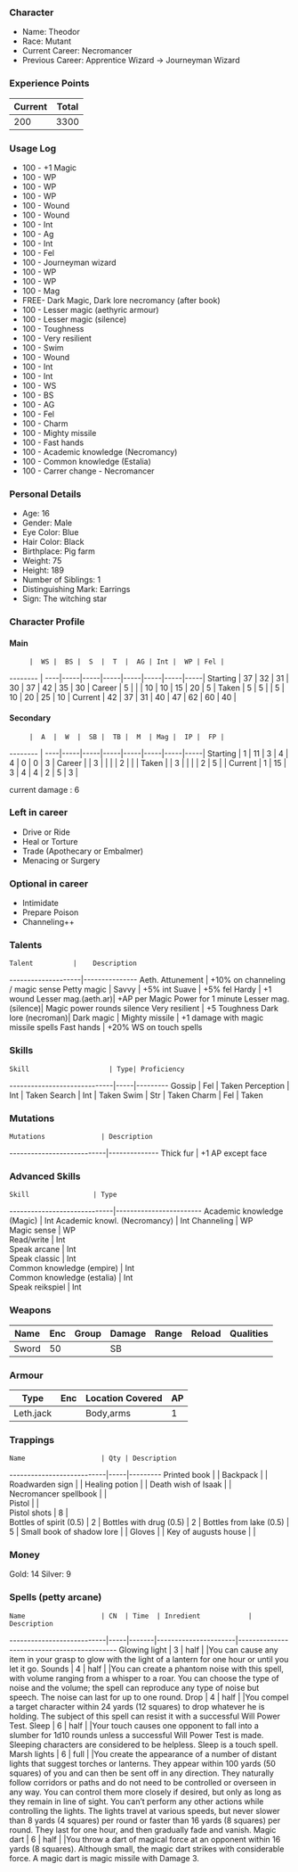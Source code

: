 ### Character
- Name: Theodor
- Race: Mutant
- Current Career: Necromancer
- Previous Career: Apprentice Wizard -> Journeyman Wizard

### Experience Points
Current | Total
--------|------
  200   | 3300
    
### Usage Log
- 100 - +1 Magic
- 100 - WP
- 100 - WP
- 100 - WP
- 100 - Wound
- 100 - Wound
- 100 - Int
- 100 - Ag
- 100 - Int
- 100 - Fel
- 100 - Journeyman wizard
- 100 - WP
- 100 - WP
- 100 - Mag
- FREE- Dark Magic, Dark lore necromancy (after book)
- 100 - Lesser magic (aethyric armour) 
- 100 - Lesser magic (silence) 
- 100 - Toughness
- 100 - Very resilient
- 100 - Swim
- 100 - Wound
- 100 - Int
- 100 - Int
- 100 - WS
- 100 - BS
- 100 - AG
- 100 - Fel
- 100 - Charm
- 100 - Mighty missile
- 100 - Fast hands
- 100 - Academic knowledge (Necromancy)
- 100 - Common knowledge (Estalia)
- 100 - Carrer change - Necromancer



### Personal Details
- Age: 16
- Gender: Male
- Eye Color: Blue
- Hair Color: Black
- Birthplace: Pig farm
- Weight: 75
- Height: 189
- Number of Siblings: 1
- Distinguishing Mark: Earrings
- Sign: The witching star

### Character Profile

#### Main
         |  WS |  BS |  S  |  T  |  AG | Int |  WP | Fel |
-------- | ----|-----|-----|-----|-----|-----|-----|-----|
Starting |  37 |  32 |  31 |  30 |  37 |  42 |  35 |  30 |
Career   |  5  |     |     |  10 |  10 | 15  |  20 |  5  |
Taken    |  5  |  5  |     |  5  |  10 | 20  |  25 |  10 |
Current  |  42 |  37 |  31 |  40 |  47 |  62 |  60 |  40 |

#### Secondary
         |  A  |  W  |  SB |  TB |  M  | Mag |  IP |  FP |
-------- | ----|-----|-----|-----|-----|-----|-----|-----|
Starting |  1  |  11 |  3  |  4  |  4  |  0  |  0  |  3  |
Career   |     |  3  |     |     |     |  2  |     |     |
Taken    |     |  3  |     |     |     |  2  |  5  |     |
Current  |  1  |  15 |  3  |  4  |  4  |  2  |  5  |  3  |

current damage : 6

### Left in career
 - Drive or Ride
 - Heal or Torture
 - Trade (Apothecary or Embalmer)
 - Menacing or Surgery
 
### Optional in career
 - Intimidate
 - Prepare Poison
 - Channeling++
  
### Talents
    Talent          |    Description
--------------------|---------------
Aeth. Attunement    | +10% on channeling / magic sense
Petty magic         | 
Savvy               | +5% int
Suave               | +5% fel
Hardy               | +1 wound
Lesser mag.(aeth.ar)| +AP per Magic Power for 1 minute
Lesser mag.(silence)| Magic power rounds silence
Very resilient      | +5 Toughness
Dark lore (necroman)| 
Dark magic          |
Mighty missile      | +1 damage with magic missile spells
Fast hands          | +20% WS on touch spells



### Skills
    Skill                    | Type| Proficiency
-----------------------------|-----|---------
Gossip                       | Fel | Taken
Perception                   | Int | Taken
Search                       | Int | Taken
Swim                         | Str | Taken
Charm                        | Fel | Taken

### Mutations
    Mutations              | Description
---------------------------|--------------
Thick fur		   | +1 AP except face

### Advanced Skills
    Skill	             | Type 
-----------------------------|------------------------
Academic knowledge (Magic)   | Int
Academic knowl. (Necromancy) | Int
Channeling                   | WP   
Magic sense                  | WP   
Read/write                   | Int  
Speak arcane                 | Int  
Speak classic                | Int  
Common knowledge (empire)    | Int  
Common knowledge (estalia)   | Int  
Speak reikspiel              | Int  

### Weapons
   Name  | Enc | Group | Damage | Range | Reload | Qualities
-------- |-----|-------|--------|-------|--------|----------
   Sword |  50 |       |   SB   |       |        | 
  
### Armour
   Type   | Enc | Location Covered | AP |
----------|-----|------------------|----|
Leth.jack |     | Body,arms        | 1  |

### Trappings
    Name                   | Qty | Description
---------------------------|-----|---------
Printed book               |     | 
Backpack                   |     | 
Roadwarden sign	     	     |     |
Healing potion             |     |
Death wish of Isaak        |     |   
Necromancer spellbook      |     |   
Pistol                     |     |   
Pistol shots               |  8  |   
Bottles of spirit (0.5)    |  2  |
Bottles with drug (0.5)    |  2  |
Bottles from lake (0.5)    |  5  |
Small book of shadow lore  |     |
Gloves                     |     |
Key of augusts house       |     |

### Money
Gold: 14
Silver: 9

### Spells (petty arcane)
    Name                   | CN  | Time  | Inredient            | Description
---------------------------|-----|-------|----------------------|--------------------------------------------
Glowing light              | 3   | half  |                      |You can cause any item in your grasp to glow with the light of a lantern for one hour or until you let it go.
Sounds                     | 4   | half  |                      |You can create a phantom noise with this spell, with volume ranging from a whisper to a roar. You can choose the type of noise and the volume; the spell can reproduce any type of noise but speech. The noise can last for up to one round.
Drop                       | 4   | half  |                      |You compel a target character within 24 yards (12 squares) to drop whatever he is holding. The subject of this spell can resist it with a successful Will Power Test.
Sleep                      | 6   | half  |                      |Your touch causes one opponent to fall into a slumber for 1d10 rounds unless a successful Will Power Test is made. Sleeping characters are considered to be helpless. Sleep is a touch spell.
Marsh lights               | 6   | full  |                      |You create the appearance of a number of distant lights that suggest torches or lanterns. They appear within 100 yards (50 squares) of you and can then be sent off in any direction. They naturally follow corridors or paths and do not need to be controlled or overseen in any way. You can control them more closely if desired, but only as long as they remain in line of sight. You can’t perform any other actions while controlling the lights. The lights travel at various speeds, but never slower than 8 yards (4 squares) per round or faster than 16 yards (8 squares) per round. They last for one hour, and then gradually fade and vanish.
Magic dart                 | 6   | half  |                      |You throw a dart of magical force at an opponent within 16 yards (8 squares). Although small, the magic dart strikes with considerable force. A magic dart is magic missile with Damage 3.

